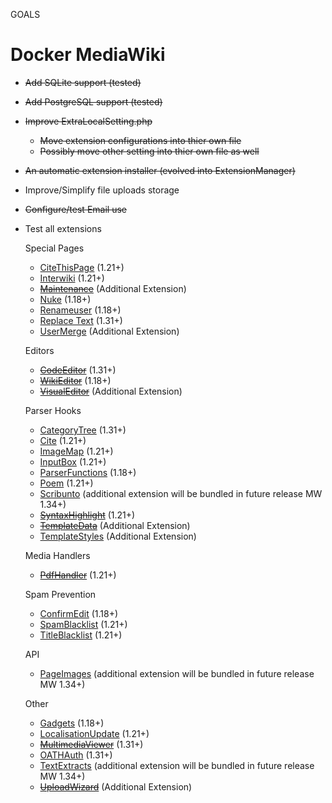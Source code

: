 GOALS

# Docker MediaWiki

- ~~Add SQLite support (tested)~~
- ~~Add PostgreSQL support (tested)~~
- ~~Improve ExtraLocalSetting.php~~
	- ~~Move extension configurations into thier own file~~
	- ~~Possibly move other setting into thier own file as well~~
- ~~An automatic extension installer (evolved into ExtensionManager)~~
- Improve/Simplify file uploads storage
- ~~Configure/test Email use~~
- Test all extensions
	
	Special Pages
	- [CiteThisPage](https://www.mediawiki.org/wiki/Extension:CiteThisPage)  (1.21+)
	- [Interwiki](https://www.mediawiki.org/wiki/Extension:Interwiki) (1.21+)
	- ~~[Maintenance](https://www.mediawiki.org/wiki/Extension:Maintenance)~~  (Additional Extension)
	- [Nuke](https://www.mediawiki.org/wiki/Extension:Nuke)  (1.18+)
	- [Renameuser](https://www.mediawiki.org/wiki/Extension:Renameuser)  (1.18+)
	- [Replace Text](https://www.mediawiki.org/wiki/Extension:Replace_Text)  (1.31+)
	- [UserMerge](https://www.mediawiki.org/wiki/Extension:UserMerge)  (Additional Extension)

	Editors
	- ~~[CodeEditor](https://www.mediawiki.org/wiki/Extension:CodeEditor)~~  (1.31+)
	- ~~[WikiEditor](https://www.mediawiki.org/wiki/Extension:WikiEditor)~~  (1.18+)
	- ~~[VisualEditor](https://www.mediawiki.org/wiki/VisualEditor)~~  (Additional Extension)

	Parser Hooks
	- [CategoryTree](https://www.mediawiki.org/wiki/Extension:CategoryTree)  (1.31+)
	- [Cite](https://www.mediawiki.org/wiki/Extension:Cite)  (1.21+)
	- [ImageMap](https://www.mediawiki.org/wiki/Extension:ImageMap)  (1.21+)
	- [InputBox](https://www.mediawiki.org/wiki/Extension:InputBox)  (1.21+)
	- [ParserFunctions](https://www.mediawiki.org/wiki/Extension:ParserFunctions)  (1.18+)
	- [Poem](https://www.mediawiki.org/wiki/Extension:Poem)  (1.21+)
	- [Scribunto](https://www.mediawiki.org/wiki/Extension:Scribunto)  (additional extension will be bundled in future release MW 1.34+)
	- ~~[SyntaxHighlight](https://www.mediawiki.org/wiki/Extension:SyntaxHighlight)~~  (1.21+)
	- ~~[TemplateData](https://www.mediawiki.org/wiki/Extension:TemplateData)~~  (Additional Extension)
	- [TemplateStyles](https://www.mediawiki.org/wiki/Extension:TemplateStyles)  (Additional Extension)

	Media Handlers
	- ~~[PdfHandler](https://www.mediawiki.org/wiki/Extension:PdfHandler)~~  (1.21+)

	Spam Prevention
	- [ConfirmEdit](https://www.mediawiki.org/wiki/Extension:ConfirmEdit)  (1.18+)
	- [SpamBlacklist](https://www.mediawiki.org/wiki/Extension:SpamBlacklist)  (1.21+)
	- [TitleBlacklist](https://www.mediawiki.org/wiki/Extension:TitleBlacklist)  (1.21+)

	API
	- [PageImages](https://www.mediawiki.org/wiki/Extension:PageImages)  (additional extension will be bundled in future release MW 1.34+)

	Other
	- [Gadgets](https://www.mediawiki.org/wiki/Extension:Gadgets)  (1.18+)
	- [LocalisationUpdate](https://www.mediawiki.org/wiki/Extension:LocalisationUpdate)  (1.21+)
	- ~~[MultimediaViewer](https://www.mediawiki.org/wiki/Extension:MultimediaViewer)~~  (1.31+)
	- [OATHAuth](https://www.mediawiki.org/wiki/Extension:OATHAuth)  (1.31+)
	- [TextExtracts](https://www.mediawiki.org/wiki/Extension:TextExtracts)  (additional extension will be bundled in future release MW 1.34+)
	- ~~[UploadWizard](https://www.mediawiki.org/wiki/Extension:UploadWizard)~~  (Additional Extension)
	